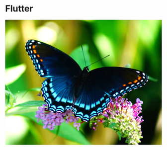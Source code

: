# Flutter

![Flutter](https://github.com/RLewis11769/holberton-flutter_intro/blob/main/red-spotted-purple.jpg)
